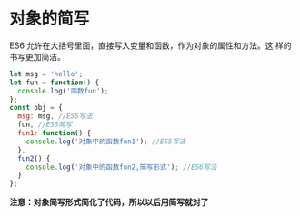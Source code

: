 # 对象的简写

ES6 允许在大括号里面，直接写入变量和函数，作为对象的属性和方法。这 样的书写更加简洁。

```js
let msg = 'hello';
let fun = function() {
  console.log('函数fun');
};
const obj = {
  msg: msg, //ES5写法
  fun, //ES6简写
  fun1: function() {
    console.log('对象中的函数fun1'); //ES5写法
  },
  fun2() {
    console.log('对象中的函数fun2,简写形式'); //ES6写法
  }
};
```

**注意：对象简写形式简化了代码，所以以后用简写就对了**
